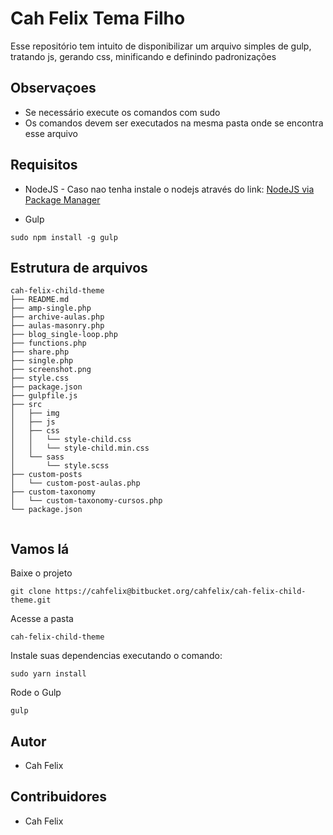 # Cah Felix Tema Filho
Esse repositório tem intuito de disponibilizar um arquivo simples de gulp, tratando js, gerando css, minificando e definindo padronizações

## Observaçoes
- Se necessário execute os comandos com sudo
- Os comandos devem ser executados na mesma pasta onde se encontra esse arquivo

## Requisitos
- NodeJS - Caso nao tenha instale o nodejs através do link: [NodeJS via Package Manager](https://nodejs.org/en/download/package-manager/)

- Gulp 
```
sudo npm install -g gulp
```


## Estrutura de arquivos
```
cah-felix-child-theme
├── README.md
├── amp-single.php
├── archive-aulas.php
├── aulas-masonry.php
├── blog_single-loop.php
├── functions.php
├── share.php
├── single.php
├── screenshot.png
├── style.css
├── package.json
├── gulpfile.js
├── src
│   ├── img
│   ├── js
│   ├── css
│   │   └── style-child.css
│   │   └── style-child.min.css
│   └── sass
│   	└── style.scss
├── custom-posts
│   └── custom-post-aulas.php
├── custom-taxonomy
│   └── custom-taxonomy-cursos.php
└── package.json


```

## Vamos lá
Baixe o projeto
```
git clone https://cahfelix@bitbucket.org/cahfelix/cah-felix-child-theme.git
```
Acesse a pasta
```
cah-felix-child-theme
```

Instale suas dependencias executando o comando:
```
sudo yarn install
```

Rode o Gulp
```
gulp 
```



## Autor ##
 * Cah Felix



## Contribuidores ##
 * Cah Felix
